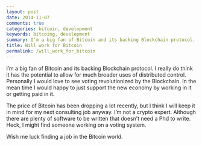 ```yaml
---
layout: post
date: 2014-11-07
comments: true
categories: bitcoin, development
keywords: bitcoing, development
summary: I’m a big fan of Bitcoin and its backing Blockchain protocol. I really do think it has the potential to allow for much broader uses of distributed control. Wish me luck finding a job in the Bitcoin world.
title: Will work for Bitcoin
permalink: /will_work_for_bitcoin
---
```


I’m a big fan of Bitcoin and its backing Blockchain protocol. I really do think it has the potential to allow for much broader uses of distributed control. Personally I would love to see voting revolutionized by the Blockchain. In the mean time I would happy to just support the new economy by working in it or getting paid in it.

The price of Bitcoin has been dropping a lot recently, but I think I will keep it in mind for my next consulting job anyway. I’m not a crypto expert. Although there are plenty of software to be written that doesn’t need a Phd to write. Heck, I might find someone working on a voting system.

Wish me luck finding a job in the Bitcoin world.
